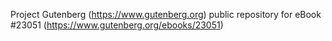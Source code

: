 Project Gutenberg (https://www.gutenberg.org) public repository for eBook #23051 (https://www.gutenberg.org/ebooks/23051)
